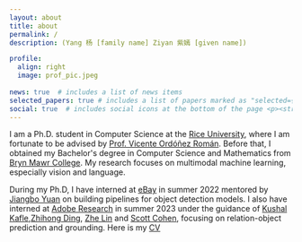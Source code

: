 ```yaml
---
layout: about
title: about
permalink: /
description: (Yang 杨 [family name] Ziyan 紫嫣 [given name])

profile:
  align: right
  image: prof_pic.jpeg
  
news: true  # includes a list of news items
selected_papers: true # includes a list of papers marked as "selected={true}"
social: true  # includes social icons at the bottom of the page <p><strong>I am looking for internship opportunities for summer 2023 and planning to graduate in December 2023. Here is my <a href="assets/pdf/latest.pdf">CV</a>. Let me know if you think I can be a good fit.</strong></p>
---
```


I am a Ph.D. student in Computer Science at the [Rice University](http://www.rice.edu), where I am fortunate to be advised by [Prof. Vicente Ordóñez Román](https://www.cs.rice.edu/~vo9/). 
Before that, I obtained my Bachelor's degree in Computer Science and Mathematics from [Bryn Mawr College](http://www.brynmawr.edu).
My research focuses on multimodal machine learning, especially vision and language. 

During my Ph.D, I have interned at [eBay](https://tech.ebayinc.com/research/) in summer 2022 mentored by [Jiangbo Yuan](https://sites.google.com/view/jiangbo-yuan/) on building pipelines for object detection models. I also have interned at [Adobe Research](https://research.adobe.com/) in summer 2023 under the guidance of [Kushal Kafle](https://kushalkafle.com/),[Zhihong Ding](https://research.adobe.com/person/zhihong-ding/), [Zhe Lin](https://research.adobe.com/person/zhe-lin/) and [Scott Cohen](https://research.adobe.com/person/scott-cohen/), focusing on relation-object prediction and grounding. Here is my [CV](https://www.cs.rice.edu/~zy47/ziyan_cv.pdf)
